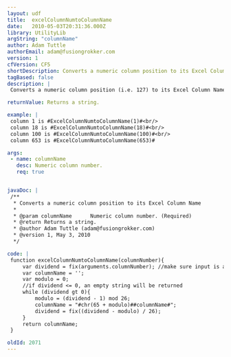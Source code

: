 ```yaml
---
layout: udf
title:  excelColumnNumtoColumnName
date:   2010-05-03T20:31:36.000Z
library: UtilityLib
argString: "columnName"
author: Adam Tuttle
authorEmail: adam@fusiongrokker.com
version: 1
cfVersion: CF5
shortDescription: Converts a numeric column position to its Excel Column Name
tagBased: false
description: |
 Converts a numeric column position (i.e. 127) to its Excel Column Name (DW). Assumes column numbers are 1-based (1=A,2=B,...)

returnValue: Returns a string.

example: |
 column 1 is #ExcelColumnNumtoColumnName(1)#<br/>
 column 18 is #ExcelColumnNumtoColumnName(18)#<br/>
 column 100 is #ExcelColumnNumtoColumnName(100)#<br/>
 column 653 is #ExcelColumnNumtoColumnName(653)#

args:
 - name: columnName
   desc: Numeric column number.
   req: true


javaDoc: |
 /**
  * Converts a numeric column position to its Excel Column Name
  * 
  * @param columnName      Numeric column number. (Required)
  * @return Returns a string. 
  * @author Adam Tuttle (adam@fusiongrokker.com) 
  * @version 1, May 3, 2010 
  */

code: |
 function excelColumnNumtoColumnName(columnNumber){
     var dividend = fix(arguments.columnNumber); //make sure input is an integer
     var columnName = '';
     var modulo = 0;
     //if dividend <= 0, an empty string will be returned
     while (dividend gt 0){
         modulo = (dividend - 1) mod 26;
         columnName = "#chr(65 + modulo)##columnName#";
         dividend = fix((dividend - modulo) / 26);
     }
     return columnName;
 }

oldId: 2071
---
```


